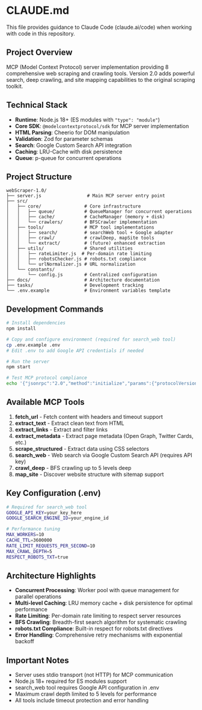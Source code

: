 # CLAUDE.md

This file provides guidance to Claude Code (claude.ai/code) when working with code in this repository.

## Project Overview

MCP (Model Context Protocol) server implementation providing 8 comprehensive web scraping and crawling tools. Version 2.0 adds powerful search, deep crawling, and site mapping capabilities to the original scraping toolkit.

## Technical Stack

- **Runtime**: Node.js 18+ (ES modules with `"type": "module"`)
- **Core SDK**: `@modelcontextprotocol/sdk` for MCP server implementation
- **HTML Parsing**: Cheerio for DOM manipulation
- **Validation**: Zod for parameter schemas
- **Search**: Google Custom Search API integration
- **Caching**: LRU-Cache with disk persistence
- **Queue**: p-queue for concurrent operations

## Project Structure

```
webScraper-1.0/
├── server.js                 # Main MCP server entry point
├── src/
│   ├── core/                # Core infrastructure
│   │   ├── queue/           # QueueManager for concurrent operations
│   │   ├── cache/           # CacheManager (memory + disk)
│   │   └── crawlers/        # BFSCrawler implementation
│   ├── tools/               # MCP tool implementations
│   │   ├── search/          # searchWeb tool + Google adapter
│   │   ├── crawl/           # crawlDeep, mapSite tools
│   │   └── extract/         # (future) enhanced extraction
│   ├── utils/               # Shared utilities
│   │   ├── rateLimiter.js  # Per-domain rate limiting
│   │   ├── robotsChecker.js # robots.txt compliance
│   │   └── urlNormalizer.js # URL normalization
│   └── constants/
│       └── config.js        # Centralized configuration
├── docs/                    # Architecture documentation
├── tasks/                   # Development tracking
└── .env.example             # Environment variables template
```

## Development Commands

```bash
# Install dependencies
npm install

# Copy and configure environment (required for search_web tool)
cp .env.example .env
# Edit .env to add Google API credentials if needed

# Run the server
npm start

# Test MCP protocol compliance
echo '{"jsonrpc":"2.0","method":"initialize","params":{"protocolVersion":"2024-11-05","capabilities":{},"clientInfo":{"name":"test","version":"1.0.0"}},"id":1}' | node server.js
```

## Available MCP Tools

1. **fetch_url** - Fetch content with headers and timeout support
2. **extract_text** - Extract clean text from HTML
3. **extract_links** - Extract and filter links
4. **extract_metadata** - Extract page metadata (Open Graph, Twitter Cards, etc.)
5. **scrape_structured** - Extract data using CSS selectors
6. **search_web** - Web search via Google Custom Search API (requires API key)
7. **crawl_deep** - BFS crawling up to 5 levels deep
8. **map_site** - Discover website structure with sitemap support

## Key Configuration (.env)

```bash
# Required for search_web tool
GOOGLE_API_KEY=your_key_here
GOOGLE_SEARCH_ENGINE_ID=your_engine_id

# Performance tuning
MAX_WORKERS=10
CACHE_TTL=3600000
RATE_LIMIT_REQUESTS_PER_SECOND=10
MAX_CRAWL_DEPTH=5
RESPECT_ROBOTS_TXT=true
```

## Architecture Highlights

- **Concurrent Processing**: Worker pool with queue management for parallel operations
- **Multi-level Caching**: LRU memory cache + disk persistence for optimal performance
- **Rate Limiting**: Per-domain rate limiting to respect server resources
- **BFS Crawling**: Breadth-first search algorithm for systematic crawling
- **robots.txt Compliance**: Built-in respect for robots.txt directives
- **Error Handling**: Comprehensive retry mechanisms with exponential backoff

## Important Notes

- Server uses stdio transport (not HTTP) for MCP communication
- Node.js 18+ required for ES modules support
- search_web tool requires Google API configuration in .env
- Maximum crawl depth limited to 5 levels for performance
- All tools include timeout protection and error handling
